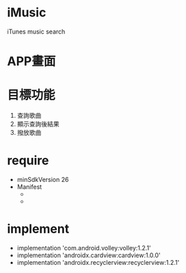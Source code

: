 # iMusic
iTunes music search

# APP畫面


# 目標功能
1. 查詢歌曲
2. 顯示查詢後結果
3. 撥放歌曲

# require
* minSdkVersion 26
* Manifest
	* <uses-permission android:name="android.permission.INTERNET" />
	* <uses-permission android:name="android.permission.ACCESS_NETWORK_STATE" />

# implement
* implementation 'com.android.volley:volley:1.2.1'
* implementation 'androidx.cardview:cardview:1.0.0'
* implementation 'androidx.recyclerview:recyclerview:1.2.1'

